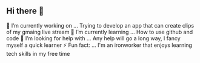 ## Hi there 👋

🔭 I’m currently working on ... Trying to develop an app that can create clips of my gmaing live stream
🌱 I’m currently learning ... How to use github and code
🤔 I’m looking for help with ... Any help will go a long way, I fancy myself a quick learner
⚡ Fun fact: ... I'm an ironworker that enjoys learning tech skills in my free time
  
